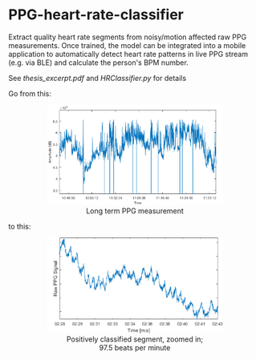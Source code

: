 # PPG-heart-rate-classifier
Extract quality heart rate segments from noisy/motion affected raw PPG measurements. Once trained, the model can be integrated into a mobile application to automatically detect heart rate patterns in live PPG stream (e.g. via BLE) and calculate the person's BPM number.

See _thesis_excerpt.pdf_ and _HRClassifier.py_ for details

Go from this:

<div style="text-align:center" align="center"><img src="figures/before.png" width="350"><br />Long term PPG measurement</div>

to this:

<div style="text-align:center" align="center"><img src="figures/after.png" width="350"><br />Positively classified segment, zoomed in;<br />97.5 beats per minute</div>

